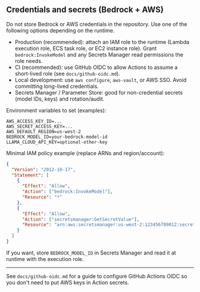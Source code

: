 ## Credentials and secrets (Bedrock + AWS)

Do not store Bedrock or AWS credentials in the repository. Use one of the following options depending on the runtime.

- Production (recommended): attach an IAM role to the runtime (Lambda execution role, ECS task role, or EC2 instance role). Grant `bedrock:InvokeModel` and any Secrets Manager read permissions the role needs.
- CI (recommended): use GitHub OIDC to allow Actions to assume a short-lived role (see `docs/github-oidc.md`).
- Local development: use `aws configure`, `aws-vault`, or AWS SSO. Avoid committing long-lived credentials.
- Secrets Manager / Parameter Store: good for non-credential secrets (model IDs, keys) and rotation/audit.

Environment variables to set (examples):

```
AWS_ACCESS_KEY_ID=...
AWS_SECRET_ACCESS_KEY=...
AWS_DEFAULT_REGION=us-west-2
BEDROCK_MODEL_ID=your-bedrock-model-id
LLAMA_CLOUD_API_KEY=optional-other-key
```

Minimal IAM policy example (replace ARNs and region/account):

```json
{
  "Version": "2012-10-17",
  "Statement": [
    {
      "Effect": "Allow",
      "Action": ["bedrock:InvokeModel"],
      "Resource": "*"
    },
    {
      "Effect": "Allow",
      "Action": ["secretsmanager:GetSecretValue"],
      "Resource": "arn:aws:secretsmanager:us-west-2:123456789012:secret:my-bedrock-secret-*"
    }
  ]
}
```

If you want, store `BEDROCK_MODEL_ID` in Secrets Manager and read it at runtime with the execution role.

---

See `docs/github-oidc.md` for a guide to configure GitHub Actions OIDC so you don't need to put AWS keys in Action secrets.
